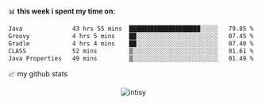 📊 **this week i spent my time on:**
<!--START_SECTION:waka-->

```txt
Java              43 hrs 55 mins  ████████████████████░░░░░   79.85 %
Groovy            4 hrs 5 mins    ██░░░░░░░░░░░░░░░░░░░░░░░   07.45 %
Gradle            4 hrs 4 mins    ██░░░░░░░░░░░░░░░░░░░░░░░   07.40 %
CLASS             52 mins         ▒░░░░░░░░░░░░░░░░░░░░░░░░   01.61 %
Java Properties   49 mins         ▒░░░░░░░░░░░░░░░░░░░░░░░░   01.49 %
```

<!--END_SECTION:waka-->


📈 my github stats

<p align="center"> <img src="https://github-readme-stats.vercel.app/api?username=intisy&show_icons=true&theme=gotham" alt="intisy" />




